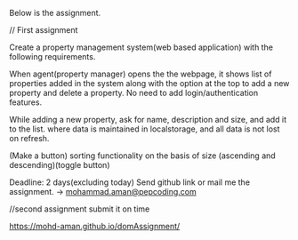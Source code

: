 Below is the assignment.

// First assignment

Create a property management system(web based application) with the following requirements.

When agent(property manager) opens the the webpage, it shows list of properties added in the system along with the option at the top to add a new property and delete a property. No need to add login/authentication features.

While adding a new property, ask for name, description and size, and add it to the list. where data is maintained in localstorage, and all data is not lost on refresh.

(Make a button) sorting functionality on the basis of size (ascending and descending)(toggle button)

Deadline: 2 days(excluding today) Send github link or mail me the assignment. -> mohammad.aman@pepcoding.com

//second assignment submit it on time

https://mohd-aman.github.io/domAssignment/
